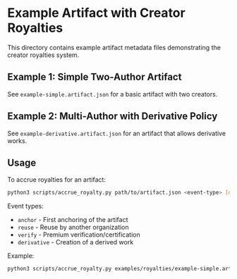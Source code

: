 # Example Artifact with Creator Royalties

This directory contains example artifact metadata files demonstrating the creator royalties system.

## Example 1: Simple Two-Author Artifact

See `example-simple.artifact.json` for a basic artifact with two creators.

## Example 2: Multi-Author with Derivative Policy

See `example-derivative.artifact.json` for an artifact that allows derivative works.

## Usage

To accrue royalties for an artifact:

```bash
python3 scripts/accrue_royalty.py path/to/artifact.json <event-type> [declared-value-eur]
```

Event types:
- `anchor` - First anchoring of the artifact
- `reuse` - Reuse by another organization
- `verify` - Premium verification/certification
- `derivative` - Creation of a derived work

Example:
```bash
python3 scripts/accrue_royalty.py examples/royalties/example-simple.artifact.json reuse 10000
```

